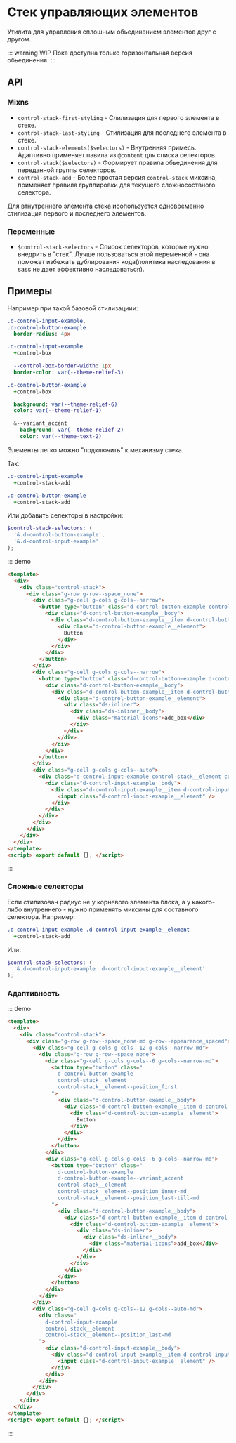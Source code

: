 # Стек управляющих элементов

Утилита для управления сплошным обьединением элементов друг с другом.

::: warning WIP
Пока доступна только горизонтальная версия обьединения.
:::

## API

### Mixns

- `control-stack-first-styling` - Слилизация для первого элемента в стеке.
- `control-stack-last-styling` - Стилизация для последнего элемента в стеке.
- `control-stack-elements($selectors)` - Внутренняя примесь. Адаптивно применяет павила из `@content` для списка селекторов.
- `control-stack($selectors)` - Формирует правила обьединения для переданной группы селекторов.
- `control-stack-add` - Более простая версия `control-stack` миксина, применяет правила группировки для текущего сложносоствного селектора.

Для втнутреннего элемента стека исопользуется одновременно стилизация первого и последнего элементов.

### Переменные

- `$control-stack-selectors` - Список селекторов, которые нужно внедрить в "стек". Лучше пользоваться этой переменной - она поможет избежать дублирования кода(политика наследования в sass не дает эффективно наследоваться).

## Примеры

Например при такой базовой стилизациии:

```sass
.d-control-input-example,
.d-control-button-example
  border-radius: 4px

.d-control-input-example
  +control-box

  --control-box-border-width: 1px
  border-color: var(--theme-relief-3)

.d-control-button-example
  +control-box

  background: var(--theme-relief-6)
  color: var(--theme-relief-1)

  &--variant_accent
    background: var(--theme-relief-2)
    color: var(--theme-text-2)
```

Элементы легко можно "подключить" к механизму стека.

Так:

```sass
.d-control-input-example
  +control-stack-add

.d-control-button-example
  +control-stack-add
```

Или добавить селекторы в настройки:

```scss
$control-stack-selectors: (
  '&.d-control-button-example',
  '&.d-control-input-example'
);
```

::: demo
```html
<template>
  <div>
    <div class="control-stack">
      <div class="g-row g-row--space_none">
        <div class="g-cell g-cols g-cols--narrow">
          <button type="button" class="d-control-button-example control-stack__element control-stack__element--position_first">
            <div class="d-control-button-example__body">
              <div class="d-control-button-example__item d-control-button-example__item--primary">
                <div class="d-control-button-example__element">
                  Button
                </div>
              </div>
            </div>
          </button>
        </div>
        <div class="g-cell g-cols g-cols--narrow">
          <button type="button" class="d-control-button-example d-control-button-example--variant_accent control-stack__element control-stack__element--position_inner">
            <div class="d-control-button-example__body">
              <div class="d-control-button-example__item d-control-button-example__item--primary">
                <div class="d-control-button-example__element">
                  <div class="ds-inliner">
                    <div class="ds-inliner__body">
                      <div class="material-icons">add_box</div>
                    </div>
                  </div>
                </div>
              </div>
            </div>
          </button>
        </div>
        <div class="g-cell g-cols g-cols--auto">
          <div class="d-control-input-example control-stack__element control-stack__element--position_last">
            <div class="d-control-input-example__body">
              <div class="d-control-input-example__item d-control-input-example__item--primary">
                <input class="d-control-input-example__element" />
              </div>
            </div>
          </div>
        </div>
      </div>
    </div>
  </div>
</template>
<script> export default {}; </script>
```
:::

### Сложные селекторы

Если стилизован радиус не у корневого элемента блока, а у какого-либо внутреннего - нужно применять миксины для составного селектора. Например:

```sass
.d-control-input-example .d-control-input-example__element
  +control-stack-add
```

Или:

```scss
$control-stack-selectors: (
  '&.d-control-input-example .d-control-input-example__element'
);
```

### Адаптивность

::: demo
```html
<template>
  <div>
    <div class="control-stack">
      <div class="g-row g-row--space_none-md g-row--appearance_spaced">
        <div class="g-cell g-cols g-cols--12 g-cols--narrow-md">
          <div class="g-row g-row--space_none">
            <div class="g-cell g-cols g-cols--6 g-cols--narrow-md">
              <button type="button" class="
                d-control-button-example
                control-stack__element
                control-stack__element--position_first
              ">
                <div class="d-control-button-example__body">
                  <div class="d-control-button-example__item d-control-button-example__item--primary">
                    <div class="d-control-button-example__element">
                      Button
                    </div>
                  </div>
                </div>
              </button>
            </div>
            <div class="g-cell g-cols g-cols--6 g-cols--narrow-md">
              <button type="button" class="
                d-control-button-example
                d-control-button-example--variant_accent
                control-stack__element
                control-stack__element--position_inner-md
                control-stack__element--position_last-till-md
              ">
                <div class="d-control-button-example__body">
                  <div class="d-control-button-example__item d-control-button-example__item--primary">
                    <div class="d-control-button-example__element">
                      <div class="ds-inliner">
                        <div class="ds-inliner__body">
                          <div class="material-icons">add_box</div>
                        </div>
                      </div>
                    </div>
                  </div>
                </div>
              </button>
            </div>
          </div>
        </div>
        <div class="g-cell g-cols g-cols--12 g-cols--auto-md">
          <div class="
            d-control-input-example
            control-stack__element
            control-stack__element--position_last-md
          ">
            <div class="d-control-input-example__body">
              <div class="d-control-input-example__item d-control-input-example__item--primary">
                <input class="d-control-input-example__element" />
              </div>
            </div>
          </div>
        </div>
      </div>
    </div>
  </div>
</template>
<script> export default {}; </script>
```
:::
